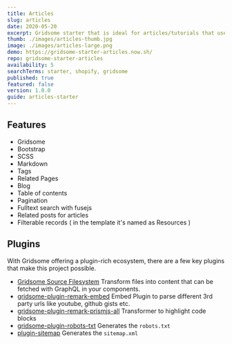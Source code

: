 ```yaml
---
title: Articles
slug: articles
date: 2020-05-20
excerpt: Gridsome starter that is ideal for articles/tutorials that uses markdown for the content and Tailwind CSS for the styles.
thumb: ./images/articles-thumb.jpg
image: ./images/articles-large.png
demo: https://gridsome-starter-articles.now.sh/
repo: gridsome-starter-articles
availability: 5
searchTerms: starter, shopify, gridsome
published: true
featured: false
version: 1.0.0
guide: articles-starter
---
```

## Features

* Gridsome
* Bootstrap
* SCSS
* Markdown
* Tags
* Related Pages
* Blog
* Table of contents
* Pagination
* Fulltext search with fusejs
* Related posts for articles
* Filterable records ( in the template it's named as Resources )

## Plugins

With Gridsome offering a plugin-rich ecosystem, there are a few key plugins that make this project possible. 

- [Gridsome Source Filesystem](https://gridsome.org/plugins/@gridsome/source-filesystem) Transform files into content that can be fetched with GraphQL in your components.
- [gridsome-plugin-remark-embed](https://gridsome.org/plugins/@noxify/gridsome-plugin-remark-embed) Embed Plugin to parse different 3rd party urls like youtube, github gists etc.
- [gridsome-plugin-remark-prismjs-all](https://gridsome.org/plugins/gridsome-plugin-remark-prismjs-all) Transformer to highlight code blocks
- [gridsome-plugin-robots-txt](https://gridsome.org/plugins/gridsome-plugin-robots-txt) Generates the `robots.txt` 
- [plugin-sitemap](https://gridsome.org/plugins/@gridsome/plugin-sitemap) Generates the `sitemap.xml`